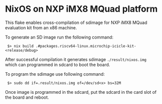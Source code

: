 # NixOS on NXP iMX8 MQuad platform

This flake enables cross-compilation of sdimage for NXP iMX8 MQuad evaluation kit from an x86 machine.

To generate an SD image run the following command:

```
 $> nix build .#packages.riscv64-linux.microchip-icicle-kit-<release/debug>
```

After successful compilation it generates sdimage `./result/nixos.img` which can programmed in sdcard to boot the board.

To program the sdimage use following command: 

```
 $> sudo dd if=.result/nixos.img of=/dev/sd<x> bs=32M
```

Once image is programmed in the sdcard, put the sdcard in the card slot of the board and reboot. 
